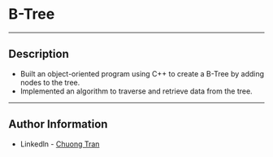 # B-Tree

---

## Description

- Built an object-oriented program using C++ to create a B-Tree by adding nodes to the tree.
- Implemented an algorithm to traverse and retrieve data from the tree.

---

## Author Information

- Linkedln - [Chuong Tran](https://www.linkedin.com/in/chuongtran2001/)

